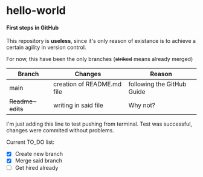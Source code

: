 # hello-world
#### First steps in GitHub

This repository is **useless**, since it's only reason of existance is to achieve a certain agility in version control.

For now, this have been the only branches (~~striked~~ means already merged)

| Branch | Changes | Reason |
|---|---|---|
|main|creation of README.md file|following the GitHub Guide|
|~~Readme-edits~~|writing in said file|Why not?|

I'm just adding this line to test pushing from terminal.
Test was successful, changes were commited without problems.

Current TO_DO list:

- [x] Create new branch
- [x] Merge said branch
- [ ] Get hired already
